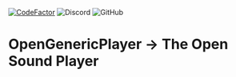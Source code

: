 [![CodeFactor](https://www.codefactor.io/repository/github/open-generic-development/opengenericplayer/badge/dev)](https://www.codefactor.io/repository/github/open-generic-development/opengenericplayer/dev)
![Discord](https://img.shields.io/discord/830390869064155136)
![GitHub](https://img.shields.io/github/license/Open-Generic-Development/OpenGenericPlayer)


# OpenGenericPlayer → The Open Sound Player
